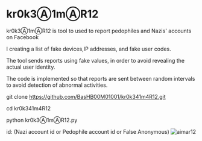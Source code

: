 # kr0k3Ⓐ1mⒶR12

kr0k3Ⓐ1mⒶR12  is tool to used to report pedophiles and Nazis' accounts on Facebook

I creating a list of fake devices,IP addresses, and fake user codes. 

The tool sends reports using fake values, in order to avoid revealing the actual user identity. 

The code is implemented so that reports are sent between random intervals to avoid detection of abnormal activities.

git clone https://github.com/BasHB00M01001/kr0k341m4R12.git

cd kr0k341m4R12

python kr0k3Ⓐ1mⒶR12.py

id: (Nazi account id or Pedophile account id or False Anonymous)
![aimar12](https://github.com/user-attachments/assets/d7be3494-5647-4a18-84f9-b7a2c341347a)

